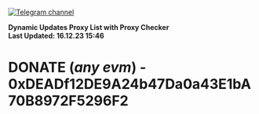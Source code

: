 [![Telegram channel](https://img.shields.io/endpoint?url=https://runkit.io/damiankrawczyk/telegram-badge/branches/master?url=https://t.me/n4z4v0d)](https://t.me/n4z4v0d) 

**Dynamic Updates Proxy List with Proxy Checker**  
**Last Updated: 16.12.23 15:46**

# DONATE (_any evm_) - 0xDEADf12DE9A24b47Da0a43E1bA70B8972F5296F2
